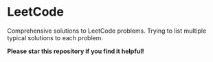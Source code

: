 # LeetCode
Comprehensive solutions to LeetCode problems.
Trying to list multiple typical solutions to each problem.

<b>Please star this repository if you find it helpful!</b>
